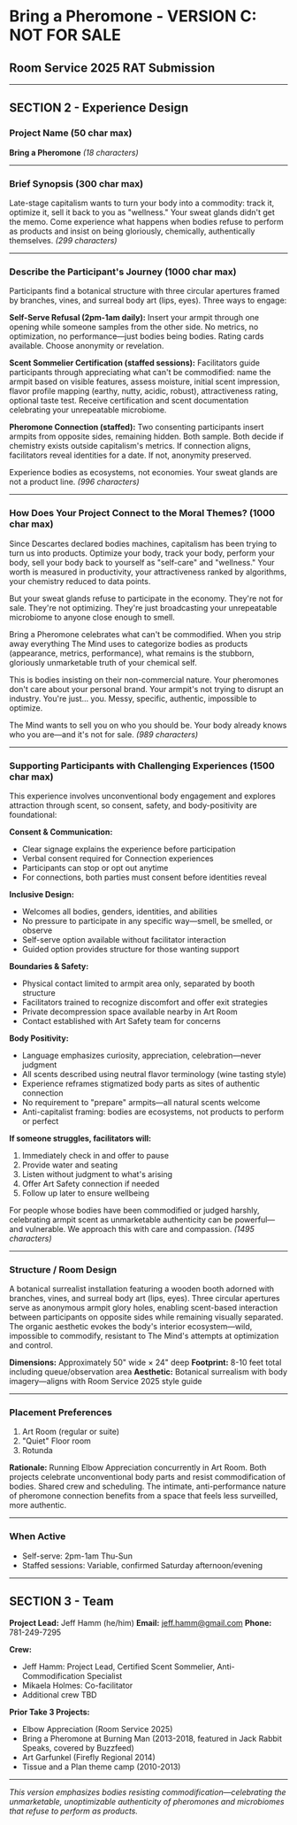 # Bring a Pheromone - VERSION C: NOT FOR SALE
## Room Service 2025 RAT Submission

---

## SECTION 2 - Experience Design

### Project Name (50 char max)
**Bring a Pheromone**
*(18 characters)*

---

### Brief Synopsis (300 char max)
Late-stage capitalism wants to turn your body into a commodity: track it, optimize it, sell it back to you as "wellness." Your sweat glands didn't get the memo. Come experience what happens when bodies refuse to perform as products and insist on being gloriously, chemically, authentically themselves.
*(299 characters)*

---

### Describe the Participant's Journey (1000 char max)
Participants find a botanical structure with three circular apertures framed by branches, vines, and surreal body art (lips, eyes). Three ways to engage:

**Self-Serve Refusal (2pm-1am daily):** Insert your armpit through one opening while someone samples from the other side. No metrics, no optimization, no performance—just bodies being bodies. Rating cards available. Choose anonymity or revelation.

**Scent Sommelier Certification (staffed sessions):** Facilitators guide participants through appreciating what can't be commodified: name the armpit based on visible features, assess moisture, initial scent impression, flavor profile mapping (earthy, nutty, acidic, robust), attractiveness rating, optional taste test. Receive certification and scent documentation celebrating your unrepeatable microbiome.

**Pheromone Connection (staffed):** Two consenting participants insert armpits from opposite sides, remaining hidden. Both sample. Both decide if chemistry exists outside capitalism's metrics. If connection aligns, facilitators reveal identities for a date. If not, anonymity preserved.

Experience bodies as ecosystems, not economies. Your sweat glands are not a product line.
*(996 characters)*

---

### How Does Your Project Connect to the Moral Themes? (1000 char max)
Since Descartes declared bodies machines, capitalism has been trying to turn us into products. Optimize your body, track your body, perform your body, sell your body back to yourself as "self-care" and "wellness." Your worth is measured in productivity, your attractiveness ranked by algorithms, your chemistry reduced to data points.

But your sweat glands refuse to participate in the economy. They're not for sale. They're not optimizing. They're just broadcasting your unrepeatable microbiome to anyone close enough to smell.

Bring a Pheromone celebrates what can't be commodified. When you strip away everything The Mind uses to categorize bodies as products (appearance, metrics, performance), what remains is the stubborn, gloriously unmarketable truth of your chemical self.

This is bodies insisting on their non-commercial nature. Your pheromones don't care about your personal brand. Your armpit's not trying to disrupt an industry. You're just... you. Messy, specific, authentic, impossible to optimize.

The Mind wants to sell you on who you should be. Your body already knows who you are—and it's not for sale.
*(989 characters)*

---

### Supporting Participants with Challenging Experiences (1500 char max)
This experience involves unconventional body engagement and explores attraction through scent, so consent, safety, and body-positivity are foundational:

**Consent & Communication:**
- Clear signage explains the experience before participation
- Verbal consent required for Connection experiences
- Participants can stop or opt out anytime
- For connections, both parties must consent before identities reveal

**Inclusive Design:**
- Welcomes all bodies, genders, identities, and abilities
- No pressure to participate in any specific way—smell, be smelled, or observe
- Self-serve option available without facilitator interaction
- Guided option provides structure for those wanting support

**Boundaries & Safety:**
- Physical contact limited to armpit area only, separated by booth structure
- Facilitators trained to recognize discomfort and offer exit strategies
- Private decompression space available nearby in Art Room
- Contact established with Art Safety team for concerns

**Body Positivity:**
- Language emphasizes curiosity, appreciation, celebration—never judgment
- All scents described using neutral flavor terminology (wine tasting style)
- Experience reframes stigmatized body parts as sites of authentic connection
- No requirement to "prepare" armpits—all natural scents welcome
- Anti-capitalist framing: bodies are ecosystems, not products to perform or perfect

**If someone struggles, facilitators will:**
1. Immediately check in and offer to pause
2. Provide water and seating
3. Listen without judgment to what's arising
4. Offer Art Safety connection if needed
5. Follow up later to ensure wellbeing

For people whose bodies have been commodified or judged harshly, celebrating armpit scent as unmarketable authenticity can be powerful—and vulnerable. We approach this with care and compassion.
*(1495 characters)*

---

### Structure / Room Design
A botanical surrealist installation featuring a wooden booth adorned with branches, vines, and surreal body art (lips, eyes). Three circular apertures serve as anonymous armpit glory holes, enabling scent-based interaction between participants on opposite sides while remaining visually separated. The organic aesthetic evokes the body's interior ecosystem—wild, impossible to commodify, resistant to The Mind's attempts at optimization and control.

**Dimensions:** Approximately 50" wide × 24" deep
**Footprint:** 8-10 feet total including queue/observation area
**Aesthetic:** Botanical surrealism with body imagery—aligns with Room Service 2025 style guide

---

### Placement Preferences
1. Art Room (regular or suite)
2. "Quiet" Floor room
3. Rotunda

**Rationale:** Running Elbow Appreciation concurrently in Art Room. Both projects celebrate unconventional body parts and resist commodification of bodies. Shared crew and scheduling. The intimate, anti-performance nature of pheromone connection benefits from a space that feels less surveilled, more authentic.

---

### When Active
- Self-serve: 2pm-1am Thu-Sun
- Staffed sessions: Variable, confirmed Saturday afternoon/evening

---

## SECTION 3 - Team

**Project Lead:** Jeff Hamm (he/him)
**Email:** jeff.hamm@gmail.com
**Phone:** 781-249-7295

**Crew:**
- Jeff Hamm: Project Lead, Certified Scent Sommelier, Anti-Commodification Specialist
- Mikaela Holmes: Co-facilitator
- Additional crew TBD

**Prior Take 3 Projects:**
- Elbow Appreciation (Room Service 2025)
- Bring a Pheromone at Burning Man (2013-2018, featured in Jack Rabbit Speaks, covered by Buzzfeed)
- Art Garfunkel (Firefly Regional 2014)
- Tissue and a Plan theme camp (2010-2013)

---

*This version emphasizes bodies resisting commodification—celebrating the unmarketable, unoptimizable authenticity of pheromones and microbiomes that refuse to perform as products.*
